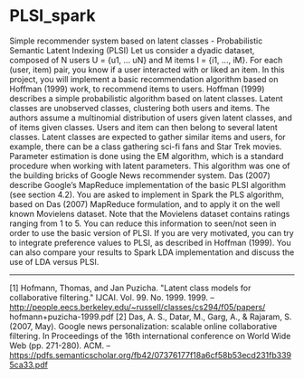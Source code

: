 # PLSI_spark

Simple recommender system based on latent classes - Probabilistic Semantic Latent
Indexing (PLSI)
Let us consider a dyadic dataset, composed of N users U = {u1, ... uN} and M items I = {i1, ..., iM}.
For each (user, item) pair, you know if a user interacted with or liked an item. In this project, you
will implement a basic recommendation algorithm based on Hoffman (1999) work, to recommend
items to users.
Hoffman (1999) describes a simple probabilistic algorithm based on latent classes. Latent classes
are unobserved classes, clustering both users and items. The authors assume a multinomial
distribution of users given latent classes, and of items given classes. Users and item can then
belong to several latent classes. Latent classes are expected to gather similar items and users, for
example, there can be a class gathering sci-fi fans and Star Trek movies.
Parameter estimation is done using the EM algorithm, which is a standard procedure when working
with latent parameters.
This algorithm was one of the building bricks of Google News recommender system. Das (2007)
describe Google’s MapReduce implementation of the basic PLSI algorithm (see section 4.2).
You are asked to implement in Spark the PLS algorithm, based on Das (2007) MapReduce
formulation, and to apply it on the well known Movielens dataset.
Note that the Movielens dataset contains ratings ranging from 1 to 5. You can reduce this
information to seen/not seen in order to use the basic version of PLSI. If you are very motivated,
you can try to integrate preference values to PLSI, as described in Hoffman (1999). You can also
compare your results to Spark LDA implementation and discuss the use of LDA versus PLSI.
________________
[1] Hofmann, Thomas, and Jan Puzicha. "Latent class models for collaborative filtering." IJCAI. Vol.
99. No. 1999. 1999. – http://people.eecs.berkeley.edu/~russell/classes/cs294/f05/papers/
hofmann+puzicha-1999.pdf
[2] Das, A. S., Datar, M., Garg, A., & Rajaram, S. (2007, May). Google news personalization:
scalable online collaborative filtering. In Proceedings of the 16th international conference on World
Wide Web (pp. 271-280). ACM. –
https://pdfs.semanticscholar.org/fb42/07376177f18a6cf58b53ecd231fb3395ca33.pdf
